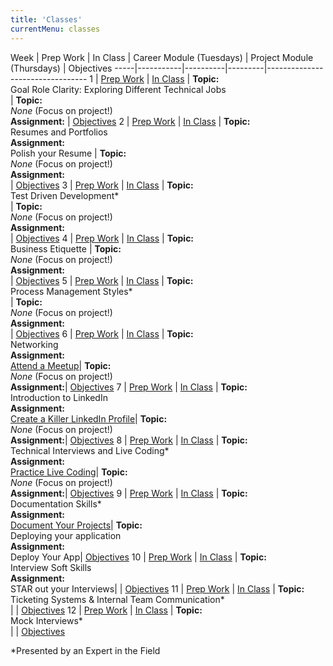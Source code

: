 ```yaml
---
title: 'Classes'
currentMenu: classes
---
```


Week | Prep Work | In Class | Career Module (Tuesdays) | Project Module (Thursdays) | Objectives
-----|-----------|----------|---------|---------------------------------
1 | [Prep Work](../class-prep/1/) | [In Class](../classes/1/) | **Topic:** <br>Goal Role Clarity: Exploring Different Technical Jobs<br>| **Topic:** <br>*None* (Focus on project!)<br>**Assignment:** | [Objectives](../objectives/#class-1)
2 | [Prep Work](../class-prep/2/) | [In Class](../classes/2/) | **Topic:** <br>Resumes and Portfolios <br>**Assignment:** <br> Polish your Resume | **Topic:** <br>*None* (Focus on project!)<br>**Assignment:** <br>|   [Objectives](../objectives/#class-2)
3 | [Prep Work](../class-prep/3/) | [In Class](../classes/3/) | **Topic:** <br>Test Driven Development\* <br>| **Topic:** <br>*None* (Focus on project!)<br>**Assignment:** <br>|  [Objectives](../objectives/#class-3)
4 | [Prep Work](../class-prep/4/) | [In Class](../classes/4/) | **Topic:** <br>Business Etiquette  | **Topic:** <br>*None* (Focus on project!)<br>**Assignment:** <br>|  [Objectives](../objectives/#class-4)
5 | [Prep Work](../class-prep/5/) | [In Class](../classes/5/) | **Topic:** <br>Process Management Styles\* <br>| **Topic:** <br>*None* (Focus on project!)<br>**Assignment:** <br>|  [Objectives](../objectives/#class-5)
6 | [Prep Work](../class-prep/6/) | [In Class](../classes/6/) | **Topic:** <br>Networking <br>**Assignment:** <br>[Attend a Meetup](../assignments/meetup/)|  **Topic:** <br>*None* (Focus on project!)<br>**Assignment:**|  [Objectives](../objectives/#class-6)
7 | [Prep Work](../class-prep/6/) | [In Class](../classes/6/) | **Topic:** <br>Introduction to LinkedIn <br>**Assignment:** <br>[Create a Killer LinkedIn Profile](https://www.linkedin.com/pulse/how-create-killer-linkedin-profile-get-you-noticed-bernard-marr/)|  **Topic:** <br>*None* (Focus on project!)<br>**Assignment:**|  [Objectives](../objectives/#class-6)
8 | [Prep Work](../class-prep/6/) | [In Class](../classes/6/) | **Topic:** <br>Technical Interviews and Live Coding\* <br>**Assignment:** <br>[Practice Live Coding](https://blog.launchcode.org/how-to-crush-your-live-coding-interview/)|  **Topic:** <br>*None* (Focus on project!)<br>**Assignment:**|  [Objectives](../objectives/#class-6)
9 | [Prep Work](../class-prep/6/) | [In Class](../classes/6/) | **Topic:** <br>Documentation Skills\* <br>**Assignment:** <br>[Document Your Projects](https://guides.github.com/features/wikis/)|  **Topic:** <br>Deploying your application<br>**Assignment:** <br>Deploy Your App|  [Objectives](../objectives/#class-6)
10 | [Prep Work](../class-prep/6/) | [In Class](../classes/6/) | **Topic:** <br>Interview Soft Skills <br>**Assignment:** <br>STAR out your Interviews|  |  [Objectives](../objectives/#class-6)
11 | [Prep Work](../class-prep/6/) | [In Class](../classes/6/) | **Topic:** <br>Ticketing Systems & Internal Team Communication\* <br>|  |  [Objectives](../objectives/#class-6)
12 | [Prep Work](../class-prep/6/) | [In Class](../classes/6/) | **Topic:** <br>Mock Interviews\* <br>| |  [Objectives](../objectives/#class-6)

*Presented by an Expert in the Field

